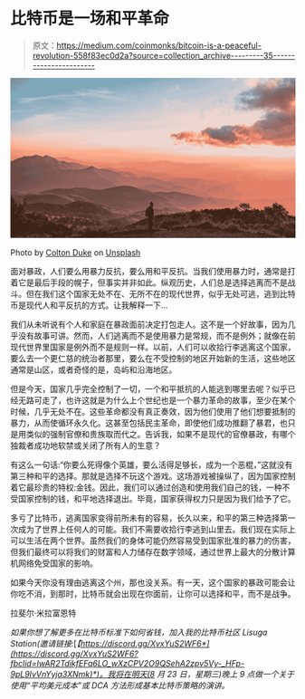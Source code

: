 # 比特币是一场和平革命

> 原文：<https://medium.com/coinmonks/bitcoin-is-a-peaceful-revolution-558f83ec0d2a?source=collection_archive---------35----------------------->

![](img/f06992b63bccfcb459541ff8becfb005.png)

Photo by [Colton Duke](https://unsplash.com/@csoref?utm_source=medium&utm_medium=referral) on [Unsplash](https://unsplash.com?utm_source=medium&utm_medium=referral)

面对暴政，人们要么用暴力反抗，要么用和平反抗。当我们使用暴力时，通常是打着它是最后手段的幌子，但事实并非如此。纵观历史，人们总是选择逃离而不是战斗。但在我们这个国家无处不在、无所不在的现代世界，似乎无处可逃，逃到比特币是现代人和平反抗的方式。让我解释一下…

我们从未听说有个人和家庭在暴政面前决定打包走人。这不是一个好故事，因为几乎没有故事可讲。然而，人们逃离而不是使用暴力是常规，而不是例外；就像在前现代世界里国家是例外而不是规则一样。以前，人们可以收拾行李逃离这个国家，要么去一个更仁慈的统治者那里，要么在不受控制的地区开始新的生活，这些地区通常是山区，或者奇怪的是，岛屿和沿海地区。

但是今天，国家几乎完全控制了一切，一个和平抵抗的人能逃到哪里去呢？似乎已经无路可走了，也许这就是为什么上个世纪也是一个暴力革命的故事，至少在某个时候，几乎无处不在。这些革命都没有真正奏效，因为他们使用了他们想要抵制的暴力，从而使循环永久化。这甚至包括民主革命，即使他们成功推翻了暴君，也只是用类似的强制官僚和贵族取而代之。告诉我，如果不是现代的官僚暴政，有哪个独裁者成功地软禁或关闭了所有人的生意？

有这么一句话:“你要么死得像个英雄，要么活得足够长，成为一个恶棍，”这就没有第三种和平的选择。那就是选择不玩这个游戏。这场游戏被操纵了，因为国家控制着它最珍贵的特权:金钱。因此，我们可以通过创造和使用我们自己的钱，一种不受国家控制的钱，和平地选择退出。毕竟，国家获得权力只是因为我们给予了它。

多亏了比特币，逃离国家变得前所未有的容易，长久以来，和平的第三种选择第一次成为了世界上任何人的可能。我们不需要收拾行李逃到山里去。我们现在实际上可以生活在两个世界。虽然我们的身体可能仍然容易受到国家批准的暴力的伤害，但我们最终可以将我们的财富和人力储存在数字领域，通过世界上最大的分散计算机网络免受国家的影响。

如果今天你没有理由逃离这个州，那也没关系。有一天，这个国家的暴政可能会让你吃不消，到那时，比特币就会出现在你面前，让你可以选择和平，而不是战争。

拉斐尔·米拉富恩特

*如果你想了解更多在比特币标准下如何省钱，加入我的比特币社区 Lisuga Station(邀请链接:*[*【https://discord.gg/XvxYuS2WF6*](https://discord.gg/XvxYuS2WF6?fbclid=IwAR2TdikfEFq6LO_wXzCPV2O9QSehA2zpv5Vy-_HFp-9pL9IvVnYyja3XNmk)*)。我将在明天(8 月 23 日，星期三)晚上 9 点做一个关于使用“平均美元成本”或 DCA 方法形成基本比特币策略的演讲。*